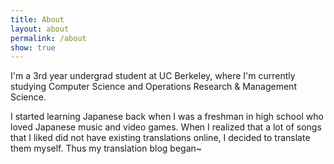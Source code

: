 ```yaml
---
title: About
layout: about
permalink: /about
show: true
---
```

I'm a 3rd year undergrad student at UC Berkeley, where I'm currently studying Computer Science and Operations Research & Management Science.

I started learning Japanese back when I was a freshman in high school who loved Japanese music and video games. When I realized that a lot of songs that I liked did not have existing translations online, I decided to translate them myself. Thus my translation blog began~